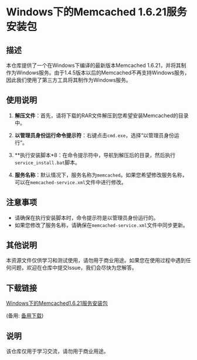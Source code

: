 # Windows下的Memcached 1.6.21服务安装包

## 描述

本仓库提供了一个在Windows下编译的最新版本Memcached 1.6.21，并将其制作为Windows服务。由于1.4.5版本以后的Memcached不再支持Windows服务，因此我们使用了第三方工具将其制作为Windows服务。

## 使用说明

1. **解压文件**：首先，请将下载的RAR文件解压到您希望安装Memcached的目录中。

2. **以管理员身份运行命令提示符**：右键点击`cmd.exe`，选择“以管理员身份运行”。

3. **执行安装脚本*8：在命令提示符中，导航到解压后的目录，然后执行`service_install.bat`脚本。

4. **服务名称**：默认情况下，服务名称为`memcached`。如果您希望修改服务名称，可以在`memcached-service.xml`文件中进行修改。

## 注意事项

- 请确保在执行安装脚本时，命令提示符是以管理员身份运行的。
- 如果您修改了服务名称，请确保在`memcached-service.xml`文件中同步更新。

## 其他说明

本资源文件仅供学习和测试使用，请勿用于商业用途。如果您在使用过程中遇到任何问题，欢迎在仓库中提交Issue，我们会尽快为您解答。

## 下载链接
[Windows下的Memcached1.6.21服务安装包](https://pan.quark.cn/s/1be2c0898ca2) 

(备用: [备用下载](https://pan.baidu.com/s/15ms73kxRgBGhZ2WOTSqChQ?pwd=1234))

## 说明

该仓库仅用于学习交流，请勿用于商业用途。
